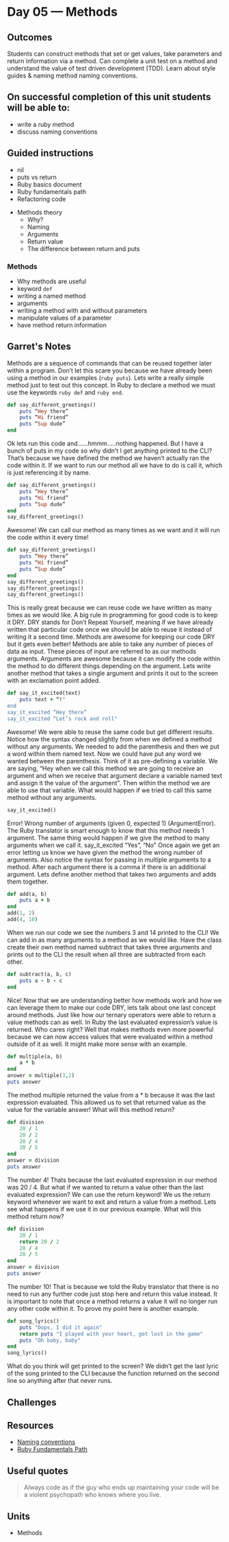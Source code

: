 # Day 05 — Methods
## Outcomes
Students can construct methods that set or get values, take parameters and return information via a method. Can complete a unit test on a method and understand the value of test driven development (TDD). Learn about style guides & naming method naming conventions.
## On successful completion of this unit students will be able to:
- write a ruby method
- discuss naming conventions
<!-- - write unit tests to test methods
- avoid writing a false test
- know about the unit test library
- know of recursion *
- difference between statements & expressions *
- good functional programming practices -->
## Guided instructions
- nil
- puts vs return
- Ruby basics document
- Ruby fundamentals path
- Refactoring code
<!-- - Run through morning challenge (student)
- Admin about Canvas, LMS
- Going back through (things we haven't covered)
- The amount of challenges
- How to cope/growth mindset
- The document I made re datatypes
- Run through the party parrot drinks challenge
- Kahoot -->
- Methods theory
    * Why?
    * Naming
    * Arguments
    * Return value
    * The difference between return and puts
<!-- - Methods challenges
- Git
- Ruby fundamentals path
- Free time (challenges, fundamentals, one-on-one) -->
### Methods
- Why methods are useful
- keyword ```def```
- writing a named method 
- arguments
- writing a method with and without parameters
- manipulate values of a parameter
- have method return information
<!-- - discuss getting and setting -->
<!-- - discuss functional programming
- discuss DRY principle (don't repeat yourself) -->
## Garret's Notes
Methods are a sequence of commands that can be reused together later within a program. Don’t let this scare you because we have already been using a method in our examples (```ruby puts```). Lets write a really simple method just to test out this concept. In Ruby to declare a method we must use the keywords ```ruby def``` and ```ruby end```.
```ruby
def say_different_greetings()
    puts “Hey there”
    puts “Hi friend”
    puts “Sup dude”
end
```
Ok lets run this code and……hmmm…..nothing happened. But I have a bunch of puts in my code so why didn’t I get anything printed to the CLI? That’s because we have defined the method we haven’t actually ran the code within it. If we want to run our method all we have to do is call it, which is just referencing it by name.
```ruby
def say_different_greetings()
    puts “Hey there”
    puts “Hi friend”
    puts “Sup dude”
end
say_different_greetings()
```
Awesome! We can call our method as many times as we want and it will run the code within it every time!
```ruby
def say_different_greetings()
    puts “Hey there”
    puts “Hi friend”
    puts “Sup dude”
end
say_different_greetings()
say_different_greetings()
say_different_greetings()
```
This is really great because we can reuse code we have written as many times as we would like. A big rule in programming for good code is to keep it DRY. DRY stands for Don’t Repeat Yourself, meaning if we have already written that particular code once we should be able to reuse it instead of writing it a second time.
Methods are awesome for keeping our code DRY but it gets even better! Methods are able to take any number of pieces of data as input. These pieces of input are referred to as our methods arguments. Arguments are awesome because it can modify the code within the method to do different things depending on the argument. Lets write another method that takes a single argument and prints it out to the screen with an exclamation point added.
```ruby
def say_it_excited(text)
    puts text + “!"
end
say_it_excited “Hey there”
say_it_excited “Let’s rock and roll"
```
Awesome! We were able to reuse the same code but get different results. Notice how the syntax changed slightly from when we defined a method without any arguments. We needed to add the parenthesis and then we put a word within them named text. Now we could have put any word we wanted between the parenthesis. Think of it as pre-defining a variable. We are saying, “Hey when we call this method we are going to receive an argument and when we receive that argument declare a variable named text and assign it the value of the argument". Then within the method we are able to use that variable.
What would happen if we tried to call this same method without any arguments.
```ruby
say_it_excited()
```
Error! Wrong number of arguments (given 0, expected 1) (ArgumentError). 
The Ruby translator is smart enough to know that this method needs 1 argument. The same thing would happen if we give the method to many arguments when we call it.
say_it_excited “Yes”, “No"
Once again we get an error letting us know we have given the method the wrong number of arguments. Also notice the syntax for passing in multiple arguments to a method. After each argument there is a comma if there is an additional argument. Lets define another method that takes two arguments and adds them together.
```ruby
def add(a, b)
    puts a + b
end
add(1, 2)
add(4, 10)
```
When we run our code we see the numbers 3 and 14 printed to the CLI! We can add in as many arguments to a method as we would like.
Have the class create their own method named subtract that takes three arguments and prints out to the CLI the result when all three are subtracted from each other.
```ruby
def subtract(a, b, c)
    puts a - b - c
end
```
Nice! Now that we are understanding better how methods work and how we can leverage them to make our code DRY, lets talk about one last concept around methods. Just like how our ternary operators were able to return a value methods can as well. In Ruby the last evaluated expression’s value is returned. Who cares right? Well that makes methods even more powerful because we can now access values that were evaluated within a method outside of it as well. It might make more sense with an example.
```ruby
def multiple(a, b)
    a * b
end
answer = multiple(3,2)
puts answer
```
The method multiple returned the value from a * b because it was the last expression evaluated. This allowed us to set that returned value as the value for the variable answer!
What will this method return?
```ruby
def division
    20 / 1
    20 / 2
    20 / 4
    20 / 5
end
answer = division
puts answer
```
The number 4! Thats because the last evaluated expression in our method was 20 / 4. But what if we wanted to return a value other than the last evaluated expression? We can use the return keyword! We us the return keyword whenever we want to exit and return a value from a method. Lets see what happens if we use it in our previous example.
What will this method return now?
```ruby
def division
    20 / 1
    return 20 / 2
    20 / 4
    20 / 5
end
answer = division
puts answer
```
The number 10! That is because we told the Ruby translator that there is no need to run any further code just stop here and return this value instead. It is important to note that once a method returns a value it will no longer run any other code within it. To prove my point here is another example.
```ruby
def song_lyrics()
    puts "Oops, I did it again"
    return puts "I played with your heart, got lost in the game"
    puts "Oh baby, baby"
end
song_lyrics()
```
What do you think will get printed to the screen?
We didn’t get the last lyric of the song printed to the CLI because the function returned on the second line so anything after that never runs.
## Challenges
## Resources
- [Naming conventions](https://en.wikipedia.org/wiki/Naming_convention_(programming))
- [Ruby Fundamentals Path](https://github.com/batteries76/ruby-fundamentals-path)
## Useful quotes
> Always code as if the guy who ends up maintaining your code will be a violent psychopath who knows where you live.
## Units
- Methods